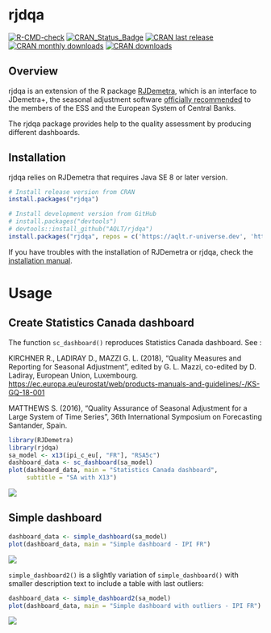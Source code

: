 
<!-- README.md is generated from README.Rmd. Please edit that file -->

# rjdqa

<!-- <img src="man/figures/logo.png" align="right" /> -->

[![R-CMD-check](https://github.com/AQLT/rjdqa/workflows/R-CMD-check/badge.svg)](https://github.com/AQLT/rjdqa/actions)
[![CRAN_Status_Badge](https://www.r-pkg.org/badges/version/rjdqa)](https://cran.r-project.org/package=rjdqa)
[![CRAN last
release](https://www.r-pkg.org/badges/last-release/rjdqa)](https://cran.r-project.org/package=rjdqa)
[![CRAN monthly
downloads](https://cranlogs.r-pkg.org/badges/rjdqa?color=lightgrey)](https://cran.r-project.org/package=rjdqa)
[![CRAN
downloads](https://cranlogs.r-pkg.org/badges/grand-total/rjdqa?color=lightgrey)](https://cran.r-project.org/package=rjdqa)

## Overview

rjdqa is an extension of the R package
[RJDemetra](https://github.com/rjdverse/rjdemetra), which is an
interface to JDemetra+, the seasonal adjustment software [officially
recommended](https://wayback.archive-it.org/12090/20240102173448/https://cros-legacy.ec.europa.eu/system/files/Jdemetra_%20release.pdf)
to the members of the ESS and the European System of Central Banks.

The rjdqa package provides help to the quality assessment by producing
different dashboards.

## Installation

rjdqa relies on RJDemetra that requires Java SE 8 or later version.

``` r
# Install release version from CRAN
install.packages("rjdqa")

# Install development version from GitHub
# install.packages("devtools")
# devtools::install_github("AQLT/rjdqa")
install.packages("rjdqa", repos = c('https://aqlt.r-universe.dev', 'https://cloud.r-project.org'))
```

If you have troubles with the installation of RJDemetra or rjdqa, check
the [installation
manual](https://github.com/rjdverse/rjdemetra/wiki/Installation-manual).

# Usage

## Create Statistics Canada dashboard

The function `sc_dashboard()` reproduces Statistics Canada dashboard.
See :

KIRCHNER R., LADIRAY D., MAZZI G. L. (2018), “Quality Measures and
Reporting for Seasonal Adjustment”, edited by G. L. Mazzi, co-edited by
D. Ladiray, European Union, Luxembourg.
<https://ec.europa.eu/eurostat/web/products-manuals-and-guidelines/-/KS-GQ-18-001>

MATTHEWS S. (2016), “Quality Assurance of Seasonal Adjustment for a
Large System of Time Series”, 36th International Symposium on
Forecasting Santander, Spain.

``` r
library(RJDemetra)
library(rjdqa)
sa_model <- x13(ipi_c_eu[, "FR"], "RSA5c")
dashboard_data <- sc_dashboard(sa_model)
plot(dashboard_data, main = "Statistics Canada dashboard",
     subtitle = "SA with X13")
```

<img src="man/figures/README-stat_cana_dash-1.png" style="display: block; margin: auto;" />

## Simple dashboard

``` r
dashboard_data <- simple_dashboard(sa_model)
plot(dashboard_data, main = "Simple dashboard - IPI FR")
```

<img src="man/figures/README-simple_dash-1.png" style="display: block; margin: auto;" />

`simple_dashboard2()` is a slightly variation of `simple_dashboard()`
with smaller description text to include a table with last outliers:

``` r
dashboard_data <- simple_dashboard2(sa_model)
plot(dashboard_data, main = "Simple dashboard with outliers - IPI FR")
```

<img src="man/figures/README-simple_dash_out-1.png" style="display: block; margin: auto;" />
